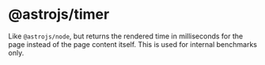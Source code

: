 # @astrojs/timer

Like `@astrojs/node`, but returns the rendered time in milliseconds for the page instead of the page content itself. This is used for internal benchmarks only.
